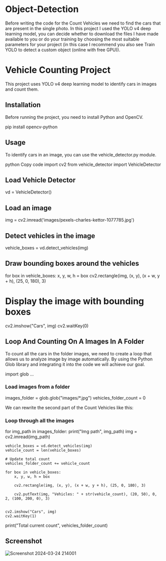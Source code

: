 # Object-Detection

Before writing the code for the Count Vehicles we need to find the cars that are present in the single photo. In this project I used the YOLO v4 deep learning model, you can decide whether to download the files I have made available to you or do your training by choosing the most suitable parameters for your project (in this case I recommend you also see Train YOLO to detect a custom object (online with free GPU)).

# Vehicle Counting Project

This project uses YOLO v4 deep learning model to identify cars in images and count them.

## Installation

Before running the project, you need to install Python and OpenCV.

pip install opencv-python

## Usage
To identify cars in an image, you can use the vehicle_detector.py module.

python
Copy code
import cv2
from vehicle_detector import VehicleDetector

## Load Vehicle Detector
vd = VehicleDetector()

## Load an image
img = cv2.imread('images/pexels-charles-kettor-1077785.jpg')

## Detect vehicles in the image
vehicle_boxes = vd.detect_vehicles(img)

## Draw bounding boxes around the vehicles
for box in vehicle_boxes:
    x, y, w, h = box
    cv2.rectangle(img, (x, y), (x + w, y + h), (25, 0, 180), 3)

# Display the image with bounding boxes
cv2.imshow("Cars", img)
cv2.waitKey(0)

##  Loop And Counting On A Images In A Folder
To count all the cars in the folder images, we need to create a loop that allows us to analyze image by image automatically. By using the Python Glob library and integrating it into the code we will achieve our goal.

import glob
...
### Load images from a folder
images_folder = glob.glob("images/*.jpg")
vehicles_folder_count = 0

We can rewrite the second part of the Count Vehicles like this:

### Loop through all the images

for img_path in images_folder:
    print("Img path", img_path)
    img = cv2.imread(img_path)

    vehicle_boxes = vd.detect_vehicles(img)
    vehicle_count = len(vehicle_boxes)

    # Update total count
    vehicles_folder_count += vehicle_count

    for box in vehicle_boxes:
        x, y, w, h = box

        cv2.rectangle(img, (x, y), (x + w, y + h), (25, 0, 180), 3)

        cv2.putText(img, "Vehicles: " + str(vehicle_count), (20, 50), 0, 2, (100, 200, 0), 3)


    cv2.imshow("Cars", img)
    cv2.waitKey(1)
    
print("Total current count", vehicles_folder_count)


## Screenshot
![Screenshot 2024-03-24 214001](https://github.com/Sakshi-V08/Object-Detection/assets/122119205/1c854228-e632-4da4-a5d8-f2bb0f8ef898)
